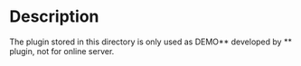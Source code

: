 # Description

The plugin stored in this directory is only used as DEMO** developed by ** plugin, not for online server.
